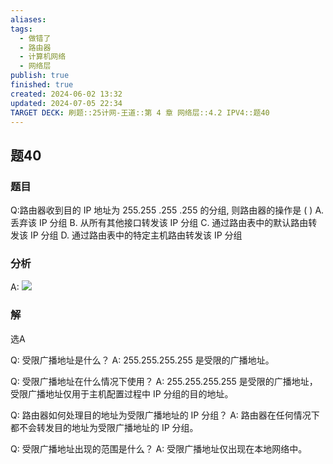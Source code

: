 ```yaml
---
aliases: 
tags:
  - 做错了
  - 路由器
  - 计算机网络
  - 网络层
publish: true
finished: true
created: 2024-06-02 13:32
updated: 2024-07-05 22:34
TARGET DECK: 刷题::25计网-王道::第 4 章 网络层::4.2 IPV4::题40
---
```


## 题40
### 题目
Q:路由器收到目的 IP 地址为 255.255 .255 .255 的分组, 则路由器的操作是 ( )
A. 丢弃该 IP 分组
B. 从所有其他接口转发该 IP 分组
C. 通过路由表中的默认路由转发该 IP 分组
D. 通过路由表中的特定主机路由转发该 IP 分组
### 分析
A:
![](https://img.hwenyi.live/202407052238988.webp)
### 解
选A


Q: 受限广播地址是什么？
A: 255.255.255.255 是受限的广播地址。
<!--ID: 1720198623584-->



Q: 受限广播地址在什么情况下使用？
A: 255.255.255.255 是受限的广播地址，受限广播地址仅用于主机配置过程中 IP 分组的目的地址。
<!--ID: 1720198623588-->



Q: 路由器如何处理目的地址为受限广播地址的 IP 分组？
A: 路由器在任何情况下都不会转发目的地址为受限广播地址的 IP 分组。
<!--ID: 1720198623594-->



Q: 受限广播地址出现的范围是什么？
A: 受限广播地址仅出现在本地网络中。
<!--ID: 1720198623598-->

